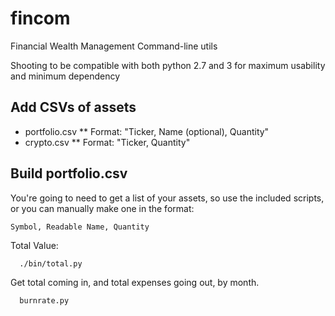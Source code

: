 # fincom
Financial Wealth Management Command-line utils

Shooting to be compatible with both python 2.7 and 3 for maximum usability 
and minimum dependency


## Add CSVs of assets

* portfolio.csv
** Format: "Ticker, Name (optional), Quantity"
* crypto.csv
** Format: "Ticker, Quantity"


## Build portfolio.csv
You're going to need to get a list of your assets, so 
use the included scripts, or you can manually make one 
in the format:

```
Symbol, Readable Name, Quantity
```


Total Value:

```
  ./bin/total.py
```

Get total coming in, and total expenses going out, by month.

```
  burnrate.py
```
